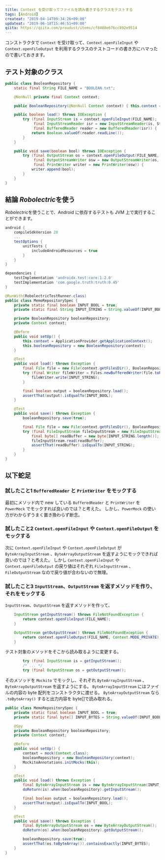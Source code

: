```yaml
---
title: Context を受け取ってファイルを読み書きするクラスをテストする
tags: [Android]
createat: "2019-04-14T09:34:26+09:00"
updateat: "2019-06-18T15:46:51+09:00"
qiita: https://qiita.com/proudust/items/cf8488e676cc892e9514
---
```


コンストラクタで `Context` を受け取って、`Context.openFileInput` や `Context.openFileOutput` を利用するクラスのテストコードの書き方にハマったので書いておきます。

## テスト対象のクラス

```BooleanRepository.java
public class BooleanRepository {
    static final String FILE_NAME = "BOOLEAN.txt";

    @NonNull private final Context context;

    public BooleanRepository(@NonNull Context context) { this.context = context; }

    public boolean load() throws IOException {
        try (final InputStream is = context.openFileInput(FILE_NAME);
             final InputStreamReader isr = new InputStreamReader(is, StandardCharsets.UTF_8);
             final BufferedReader reader = new BufferedReader(isr)) {
            return Boolean.valueOf(reader.readLine());
        }
    }

    public void save(boolean bool) throws IOException {
        try (final OutputStream os = context.openFileOutput(FILE_NAME, Context.MODE_PRIVATE);
             final OutputStreamWriter osw = new OutputStreamWriter(os, StandardCharsets.UTF_8);
             final PrintWriter writer = new PrintWriter(osw)) {
            writer.append(bool);
        }
    }
}
```

## 結論 *Robolectric*を使う

*Robolectric*を使うことで、Android に依存するテストも JVM 上で実行することができます。

``` build.gradle
android {
    compileSdkVersion 28
    ...
    testOptions {
        unitTests {
            includeAndroidResources = true
        }
    }
}

dependencies {
    testImplementation 'androidx.test:core:1.2.0'
    testImplementation 'com.google.truth:truth:0.45'
}

```

``` BooleanRepositorySpec.java
@RunWith(RobolectricTestRunner.class)
public class MemoRepositorySpec {
    private static final boolean INPUT_BOOL = true;
    private static final String INPUT_STRING = String.valueOf(INPUT_BOOL);

    private BooleanRepository booleanRepository;
    private Context context;

    @Before
    public void setUp() {
        this.context = ApplicationProvider.getApplicationContext();
        this.booleanRepository = new BooleanRepository(context);
    }

    @Test
    public void load() throws Exception {
        final File file = new File(context.getFilesDir(), BooleanRepository.FILE_NAME);
        try (final Writer fileWriter = Files.newBufferedWriter(file.toPath(), StandardCharsets.UTF_8)) {
            fileWriter.write(INPUT_STRING);
        }

        final boolean output = booleanRepository.load();
        assertThat(output).isEqualTo(INPUT_BOOL);
    }

    @Test
    public void save() throws Exception {
        booleanRepository.save(true);

        final File file = new File(context.getFilesDir(), BooleanRepository.FILE_NAME);
        try (final FileInputStream fileInputStream = new FileInputStream(file)) {
            final byte[] readBuffer = new byte[INPUT_STRING.length()];
            fileInputStream.read(readBuffer);
            assertThat(readBuffer).isEqualTo(INPUT_STRING);
        }
    }
}
```

## 以下蛇足

### 試したこと1 `BufferedReader` と `PrintWriter` をモックする

最初にメソッド内で new している `BufferedReader` と `PrintWriter` を `PowerMock` でモックすれば良いのでは？と考えた。
しかし、`PowerMock` の使い方がわからずうまく置き換わらず断念。

### 試したこと2 `Context.openFileInput` や `Context.openFileOutput` をモックする

次に `Context.openFileInput` や `Context.openFileOutput` が `ByteArrayInputStream` 、`ByteArrayOutputStream` を返すようにモックできれば良いのでは？と考えた。
しかし `Context.openFileInput` や `Context.openFileOutput` の戻り値はそれぞれ `FileInputStream` 、`FileOutputStream` なので戻り値が合わないので無理。

### 試したこと3 `InputStream`、`OutputStream` を返すメソッドを作り、それをモックする

`InputStream`、`OutputStream` を返すメソッドを作って、

```BooleanRepository.java
    InputStream getInputStream() throws FileNotFoundException {
        return context.openFileInput(FILE_NAME);
    }

    OutputStream getOutputStream() throws FileNotFoundException {
        return context.openFileOutput(FILE_NAME, Context.MODE_PRIVATE);
    }
```

テスト対象のメソッドをそこから読み取るように変更する。

```BooleanRepository.java
        try (final InputStream is = getInputStream();
        /* ... */
        try (final OutputStream os = getOutputStream();
```

そのメソッドを `Mockito` でモックし、それぞれ `ByteArrayInputStream` 、`ByteArrayOutputStream` を返すようにする。
`ByteArrayInputStream` にはファイルの内容の byte 配列をコンストラクタに渡せる。
`ByteArrayOutputStream` なら `.toByteArray()` すると出力内容を byte[]で読み取れる。

```BooleanRepositorySpec.java
public class MemoRepositorySpec {
    private static final boolean INPUT_BOOL = true;
    private static final byte[] INPUT_BYTES = String.valueOf(INPUT_BOOL).getBypes(StandardCharsets.UTF_8);

    @Spy
    private BooleanRepository booleanRepository;
    private Context context;

    @Before
    public void setUp() {
        context = mock(Context.class);
        booleanRepository = new BooleanRepository(context);
        MockitoAnnotations.initMocks(this);
    }

    @Test
    public void load() throws Exception {
        final ByteArrayInputStream is = new ByteArrayInputStream(INPUT_BYTES);
        doReturn(is).when(booleanRepository).getInputStream();

        final boolean output = booleanRepository.load();
        assertThat(output).isEqualTo(INPUT_BOOL);
    }

    @Test
    public void save() throws Exception {
        final ByteArrayOutputStream os = new ByteArrayOutputStream();
        doReturn(os).when(booleanRepository).getOutputStream();

        booleanRepository.save(true);
        assertThat(os.toByteArray()).containsExactly(INPUT_BYTES);
    }
}
```
